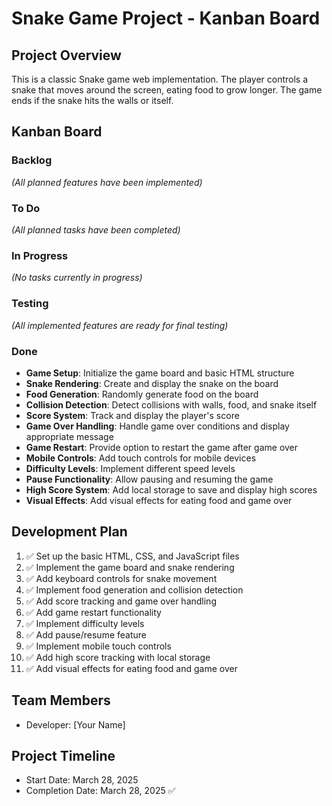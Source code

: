 # Snake Game Project - Kanban Board

## Project Overview
This is a classic Snake game web implementation. The player controls a snake that moves around the screen, eating food to grow longer. The game ends if the snake hits the walls or itself.

## Kanban Board

### Backlog
_(All planned features have been implemented)_

### To Do
_(All planned tasks have been completed)_

### In Progress
_(No tasks currently in progress)_

### Testing
_(All implemented features are ready for final testing)_

### Done
- **Game Setup**: Initialize the game board and basic HTML structure
- **Snake Rendering**: Create and display the snake on the board
- **Food Generation**: Randomly generate food on the board
- **Collision Detection**: Detect collisions with walls, food, and snake itself
- **Score System**: Track and display the player's score
- **Game Over Handling**: Handle game over conditions and display appropriate message
- **Game Restart**: Provide option to restart the game after game over
- **Mobile Controls**: Add touch controls for mobile devices
- **Difficulty Levels**: Implement different speed levels
- **Pause Functionality**: Allow pausing and resuming the game
- **High Score System**: Add local storage to save and display high scores
- **Visual Effects**: Add visual effects for eating food and game over

## Development Plan
1. ✅ Set up the basic HTML, CSS, and JavaScript files
2. ✅ Implement the game board and snake rendering
3. ✅ Add keyboard controls for snake movement
4. ✅ Implement food generation and collision detection
5. ✅ Add score tracking and game over handling
6. ✅ Add game restart functionality
7. ✅ Implement difficulty levels
8. ✅ Add pause/resume feature
9. ✅ Implement mobile touch controls
10. ✅ Add high score tracking with local storage
11. ✅ Add visual effects for eating food and game over

## Team Members
- Developer: [Your Name]

## Project Timeline
- Start Date: March 28, 2025
- Completion Date: March 28, 2025 ✅